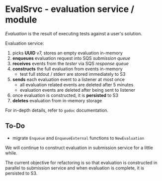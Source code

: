 # EvalSrvc - evaluation service / module

*Evaluation* is the result of executing tests against a user's solution.

Evaluation service:
1. picks **UUID** v7, stores an empty evaluation in-memory
2. **enqueues** evaluation request into SQS *submission queue*
3. **receives** events from the *tester* via SQS *response queue*
4. **constructs** the full evaluation from events in-memory
    - test full stdout / stderr are stored immediately to S3
5. **sends** each evaluation event to a listener at most once
    - all evaluation related events are deleted after 5 minutes
    - evaluation events are deleted after being sent to listener
6. once evaluation is constructed, it is **persisted** to S3
7. **deletes** evaluation from in-memory storage

For in-depth details, refer to `godoc` documentation.

## To-Do

- migrate `Enqueue` and `EnqueueExternal` functions to `NewEvaluation`

We will continue to construct evaluation in submission service for a little while.

The current objective for refactoring is so that evaluation is constructed in parallel
to submission service and when evaluation is complete, it is persisted to S3.


